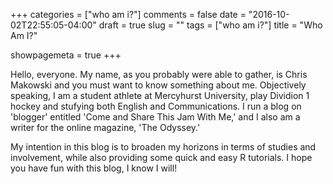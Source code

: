 +++
categories = ["who am i?"]
comments = false
date = "2016-10-02T22:55:05-04:00"
draft = true
slug = ""
tags = ["who am i?"]
title = "Who Am I?"

showpagemeta = true
+++

Hello, everyone. My name, as you probably were able to gather, is Chris Makowski and you must want to know something about me. Objectively speaking, I am a student athlete at Mercyhurst University, play Dividion 1 hockey and stufying both English and Communications. I run a blog on 'blogger' entitled 'Come and Share This Jam With Me,' and I also am a writer for the online magazine, 'The Odyssey.'

My intention in this blog is to broaden my horizons in terms of studies and involvement, while also providing some quick and easy R tutorials. I hope you have fun with this blog, I know I will!
